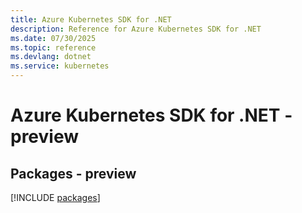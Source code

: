 ```yaml
---
title: Azure Kubernetes SDK for .NET
description: Reference for Azure Kubernetes SDK for .NET
ms.date: 07/30/2025
ms.topic: reference
ms.devlang: dotnet
ms.service: kubernetes
---
```

# Azure Kubernetes SDK for .NET - preview
## Packages - preview
[!INCLUDE [packages](kubernetes-index.md)]